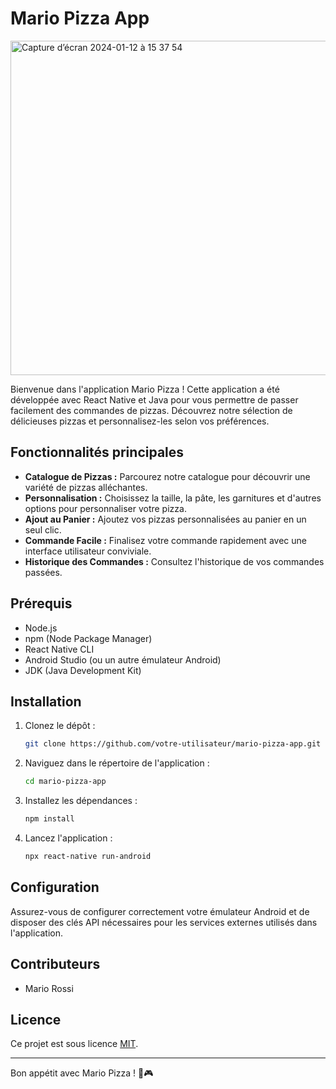 

# Mario Pizza App
<img width="535" alt="Capture d’écran 2024-01-12 à 15 37 54" src="https://github.com/Sondes-Messai/ECF3AppPizzaReactNative-java/assets/95591621/02abfbee-9644-4740-ab46-57392abf5db6">


Bienvenue dans l'application Mario Pizza ! Cette application a été développée avec React Native et Java pour vous permettre de passer facilement des commandes de pizzas. Découvrez notre sélection de délicieuses pizzas et personnalisez-les selon vos préférences.

## Fonctionnalités principales

- **Catalogue de Pizzas :** Parcourez notre catalogue pour découvrir une variété de pizzas alléchantes.
- **Personnalisation :** Choisissez la taille, la pâte, les garnitures et d'autres options pour personnaliser votre pizza.
- **Ajout au Panier :** Ajoutez vos pizzas personnalisées au panier en un seul clic.
- **Commande Facile :** Finalisez votre commande rapidement avec une interface utilisateur conviviale.
- **Historique des Commandes :** Consultez l'historique de vos commandes passées.

## Prérequis

- Node.js
- npm (Node Package Manager)
- React Native CLI
- Android Studio (ou un autre émulateur Android)
- JDK (Java Development Kit)

## Installation

1. Clonez le dépôt :
   ```bash
   git clone https://github.com/votre-utilisateur/mario-pizza-app.git
   ```

2. Naviguez dans le répertoire de l'application :
   ```bash
   cd mario-pizza-app
   ```

3. Installez les dépendances :
   ```bash
   npm install
   ```

4. Lancez l'application :
   ```bash
   npx react-native run-android
   ```

## Configuration

Assurez-vous de configurer correctement votre émulateur Android et de disposer des clés API nécessaires pour les services externes utilisés dans l'application.

## Contributeurs

- Mario Rossi


## Licence

Ce projet est sous licence [MIT](LICENSE).

---
Bon appétit avec Mario Pizza ! 🍕🎮
